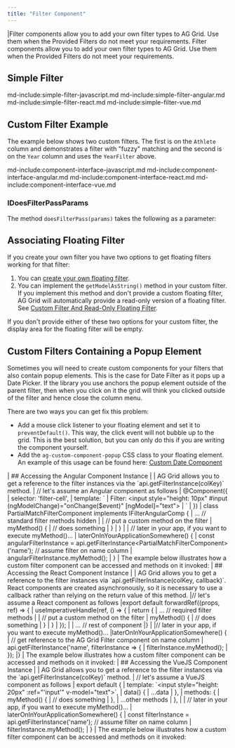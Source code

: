 ```yaml
---
title: "Filter Component"
---
```


<framework-specific-section frameworks="javascript,angular,vue">
|Filter components allow you to add your own filter types to AG Grid. Use them when the Provided Filters do not meet your requirements.
</framework-specific-section>

<framework-specific-section frameworks="react">
<video-section id="yO3_nTyDv6o" title="React Custom Filters" header="true">
Filter components allow you to add your own filter types to AG Grid. Use them when the Provided Filters do not meet your requirements.
</video-section>
</framework-specific-section>

## Simple Filter

md-include:simple-filter-javascript.md
md-include:simple-filter-angular.md
md-include:simple-filter-react.md
md-include:simple-filter-vue.md 

## Custom Filter Example

The example below shows two custom filters. The first is on the `Athlete` column and demonstrates a filter with "fuzzy" matching and the
second is on the `Year` column and uses the `YearFilter` above.

<grid-example title='Filter Component' name='custom-filter' type='generated' options='{ "includeNgFormsModule" : true}'></grid-example>

md-include:component-interface-javascript.md
md-include:component-interface-angular.md
md-include:component-interface-react.md
md-include:component-interface-vue.md

<interface-documentation interfaceName='IFilterParams' ></interface-documentation>

### IDoesFilterPassParams

The method `doesFilterPass(params)` takes the following as a parameter:

<interface-documentation interfaceName='IDoesFilterPassParams' ></interface-documentation>


## Associating Floating Filter

If you create your own filter you have two options to get floating filters working for that filter:

1. You can [create your own floating filter](/component-floating-filter/).
1. You can implement the `getModelAsString()` method in your custom filter. If you implement this method and don't provide a custom floating filter, AG Grid will automatically provide a read-only version of a floating filter. See [Custom Filter And Read-Only Floating Filter](/component-floating-filter/#example-custom-filter-and-read-only-floating-filter).

If you don't provide either of these two options for your custom filter, the display area for the floating filter will be empty.

## Custom Filters Containing a Popup Element

Sometimes you will need to create custom components for your filters that also contain popup elements. This is the case for Date Filter as it pops up a Date Picker. If the library you use anchors the popup element outside of the parent filter, then when you click on it the grid will think you clicked outside of the filter and hence close the column menu.

There are two ways you can get fix this problem:

- Add a mouse click listener to your floating element and set it to `preventDefault()`. This way, the click event will not bubble up to the grid.
  This is the best solution, but you can only do this if you are writing the component yourself.
- Add the `ag-custom-component-popup` CSS class to your floating element. An example of this usage can be found here: [Custom Date Component](/component-date/#example-custom-date)

<framework-specific-section frameworks="angular">
| ## Accessing the Angular Component Instance
|
| AG Grid allows you to get a reference to the filter instances via the `api.getFilterInstance(colKey)` method.
</framework-specific-section>

<framework-specific-section frameworks="angular">
<snippet transform={false} language="ts">
| // let's assume an Angular component as follows
| @Component({
|     selector: 'filter-cell',
|     template: `
|         Filter: &lt;input style="height: 10px" #input (ngModelChange)="onChange($event)" [ngModel]="text">
|     `
| })
| class PartialMatchFilterComponent implements IFilterAngularComp {
|     ... // standard filter methods hidden
|
|     // put a custom method on the filter
|     myMethod() {
|         // does something
|     }
| }
|
| // later in your app, if you want to execute myMethod()...
| laterOnInYourApplicationSomewhere() {
|     const angularFilterInstance = api.getFilterInstance&lt;PartialMatchFilterComponent>('name'); // assume filter on name column
|     angularFilterInstance.myMethod();
| }
</snippet>
</framework-specific-section>

<framework-specific-section frameworks="angular">
| The example below illustrates how a custom filter component can be accessed and methods on it invoked:
</framework-specific-section>

<framework-specific-section frameworks="angular">
<grid-example title='Angular Filter Component' name='filter-component' type='mixed' options='{ "enterprise": false, "exampleHeight": 445, "onlyShow": "angular", "extras": ["bootstrap"], "includeNgFormsModule" : true }'></grid-example>
</framework-specific-section>

<framework-specific-section frameworks="react">
| ## Accessing the React Component Instance
|
| AG Grid allows you to get a reference to the filter instances via `api.getFilterInstance(colKey, callback)`. React components are created asynchronously, so it is necessary to use a callback rather than relying on the return value of this method. 
</framework-specific-section>

<framework-specific-section frameworks="react">
<snippet transform={false} language="ts">
|// let's assume a React component as follows
|export default forwardRef((props, ref) => {
|    useImperativeHandle(ref, () => {
|        return {
|            ... // required filter methods
|
|            // put a custom method on the filter
|            myMethod() {
|                // does something
|            }
|        }
|    });
|
|    ... // rest of component
|}
|
|// later in your app, if you want to execute myMethod()...
|laterOnInYourApplicationSomewhere() {
|    // get reference to the AG Grid Filter component on name column
|    api.getFilterInstance('name', filterInstance => {
|        filterInstance.myMethod();
|    });
|}
</snippet>
</framework-specific-section>

<framework-specific-section frameworks="react">
| The example below illustrates how a custom filter component can be accessed and methods on it invoked:
</framework-specific-section>

<framework-specific-section frameworks="react">
<grid-example title='React Filter Component' name='filter-component' type='mixed' options='{ "enterprise": false, "exampleHeight": 445, "extras": ["bootstrap"] }'></grid-example>
</framework-specific-section>

<framework-specific-section frameworks="vue">
| ## Accessing the VueJS Component Instance
|
| AG Grid allows you to get a reference to the filter instances via the `api.getFilterInstance(colKey)` method.
</framework-specific-section>

<framework-specific-section frameworks="vue">
<snippet transform={false} language="ts">
| // let's assume a VueJS component as follows
| export default {
|     template: `&lt;input style="height: 20px" :ref="'input'" v-model="text">`,
|     data() {
|         ...data
|     },
|     methods: {
|         myMethod() {
|             // does something
|         },
|         ...other methods
|     },
|
|     // later in your app, if you want to execute myMethod()...
|     laterOnInYourApplicationSomewhere() {
|         const filterInstance = api.getFilterInstance('name'); // assume filter on name column
|         filterInstance.myMethod();
|     }
</snippet>
</framework-specific-section>

<framework-specific-section frameworks="vue">
| The example below illustrates how a custom filter component can be accessed and methods on it invoked:
</framework-specific-section>

<framework-specific-section frameworks="vue">
<grid-example title='Vue Filter Component' name='filter-component' type='mixed' options='{ "enterprise": false, "exampleHeight": 445, "onlyShow": "vue", "extras": ["bootstrap"] }'></grid-example>
</framework-specific-section>
